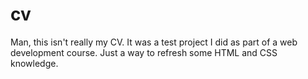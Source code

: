 # cv

Man, this isn't really my CV. It was a test project I did as part of a web development course. Just a way to refresh some HTML and CSS knowledge.
